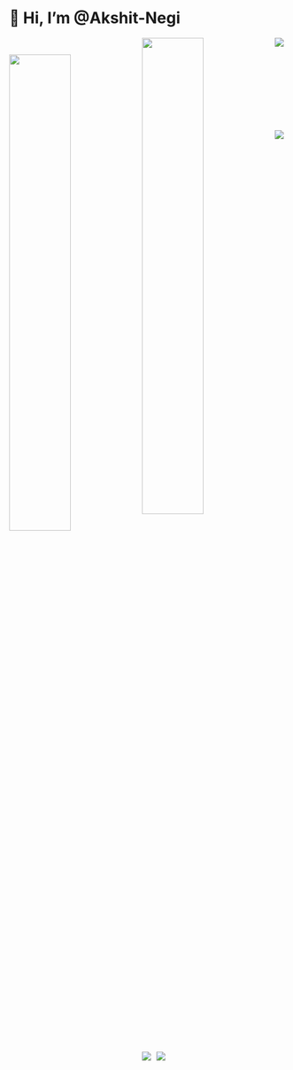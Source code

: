 # 👋 Hi, I’m @Akshit-Negi
<!---
Akshit-Zom/Akshit-Zom is a ✨ special ✨ repository because its `README.md` (this file) appears on your GitHub profile.
You can click the Preview link to take a look at your changes.
--->
<img src="https://github.com/Akshit-Zom/Akshit-Zom/assets/124908941/c5ceaf06-08c2-4561-bd58-adf2eed046c6" style="margin-bottom: 30%;" align="center" />

<img  align="left" width="47%" src="https://github-readme-stats.vercel.app/api?username=Akshit-Zom" style="margin-top: 30px; " />

<img  align="left" width="47%" src="https://github-readme-stats.vercel.app/api/top-langs/?username=Akshit-Zom&layout=compact"  />

<img src="https://img.shields.io/badge/threejs-black?style=for-the-badge&logo=three.js&logoColor=white" style="margin-right: 2px;" align="left" />
<img src="https://img.shields.io/badge/javascript-%23323330.svg?style=for-the-badge&logo=javascript&logoColor=%23F7DF1E" style="margin-right: 10px;" align="left" />
<img src="https://img.shields.io/badge/html5-%23E34F26.svg?style=for-the-badge&logo=html5&logoColor=white" style="margin-right: 10px;" align="left" />







